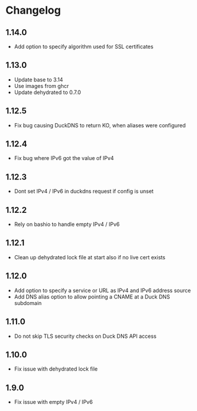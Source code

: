 # Changelog

## 1.14.0

- Add option to specify algorithm used for SSL certificates

## 1.13.0

- Update base to 3.14
- Use images from ghcr
- Update dehydrated to 0.7.0

## 1.12.5

- Fix bug causing DuckDNS to return KO, when aliases were configured

## 1.12.4

- Fix bug where IPv6 got the value of IPv4

## 1.12.3

- Dont set IPv4 / IPv6 in duckdns request if config is unset

## 1.12.2

- Rely on bashio to handle empty IPv4 / IPv6

## 1.12.1

- Clean up dehydrated lock file at start also if no live cert exists

## 1.12.0

- Add option to specify a service or URL as IPv4 and IPv6 address source
- Add DNS alias option to allow pointing a CNAME at a Duck DNS subdomain

## 1.11.0

- Do not skip TLS security checks on Duck DNS API access

## 1.10.0

- Fix issue with dehydrated lock file

## 1.9.0

- Fix issue with empty IPv4 / IPv6
